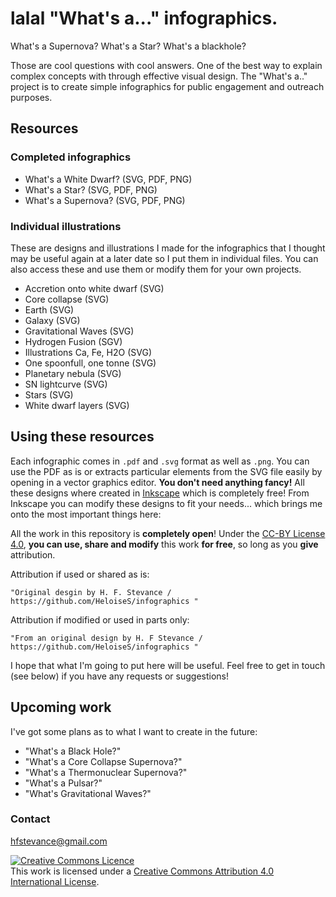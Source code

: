 
# lalal  "What's a..." infographics.


What's a Supernova? What's a Star? What's a blackhole?

Those are cool questions with cool answers. One of the best way to explain complex concepts with through effective visual design. The "What's a.." project is to create simple infographics for public engagement and outreach purposes. 

## Resources 

### Completed infographics

* What's a White Dwarf? (SVG, PDF, PNG)
* What's a Star? (SVG, PDF, PNG)
* What's a Supernova? (SVG, PDF, PNG)

### Individual illustrations
These are designs and illustrations I made for the infographics that I thought may be useful again at a later date so I put them in individual files.
You can also access these and use them or modify them for your own projects.

* Accretion onto white dwarf (SVG)
* Core collapse (SVG)
* Earth (SVG)
* Galaxy (SVG)
* Gravitational Waves (SVG)
* Hydrogen Fusion (SGV)
* Illustrations Ca, Fe, H2O (SVG)
* One spoonfull, one tonne (SVG)
* Planetary nebula (SVG)
* SN lightcurve (SVG)
* Stars (SVG)
* White dwarf layers (SVG)


## Using these resources

Each infographic comes in `.pdf` and `.svg` format as well as `.png`. You can use the PDF as is or extracts particular elements from the SVG file easily by opening in a vector graphics editor. **You don't need anything fancy!** All these designs where created in [Inkscape](https://inkscape.org/) which is completely free! From Inkscape you can modify these designs to fit your needs... which brings me onto the most important things here:  

All the work in this repository is **completely open**! Under the [CC-BY License 4.0](https://creativecommons.org/licenses/by/4.0/), **you can use, share and modify** this work **for free**, so long as you **give** attribution. 

Attribution if used or shared as is:

`"Original desgin by H. F. Stevance / https://github.com/HeloiseS/infographics "`

Attribution if modified or used in parts only:

`"From an original design by H. F Stevance / https://github.com/HeloiseS/infographics "`

I hope that what I'm going to put here will be useful. Feel free to get in touch (see below) if you have any requests or suggestions!

## Upcoming work

I've got some plans as to what I want to create in the future:
 - "What's a Black Hole?"
 - "What's a Core Collapse Supernova?"
 - "What's a Thermonuclear Supernova?"
 - "What's a Pulsar?"
 - "What's Gravitational Waves?"
 
### Contact

hfstevance@gmail.com




<a rel="license" href="http://creativecommons.org/licenses/by/4.0/"><img alt="Creative Commons Licence" style="border-width:0" src="https://i.creativecommons.org/l/by/4.0/88x31.png" /></a><br />This work is licensed under a <a rel="license" href="http://creativecommons.org/licenses/by/4.0/">Creative Commons Attribution 4.0 International License</a>.

